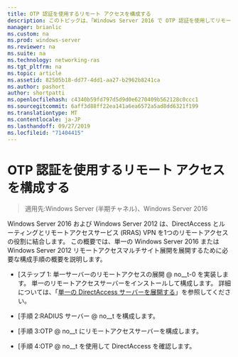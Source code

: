 ```yaml
---
title: OTP 認証を使用するリモート アクセスを構成する
description: このトピックは、「Windows Server 2016 で OTP 認証を使用してリモートアクセスを展開する」の一部です。
manager: brianlic
ms.custom: na
ms.prod: windows-server
ms.reviewer: na
ms.suite: na
ms.technology: networking-ras
ms.tgt_pltfrm: na
ms.topic: article
ms.assetid: 82505b18-dd77-4dd1-aa27-b2962b8241ca
ms.author: pashort
author: shortpatti
ms.openlocfilehash: c4340b59fd797d5d9d0e6270409b562128c0ccc1
ms.sourcegitcommit: 6aff3d88ff22ea141a6ea6572a5ad8dd6321f199
ms.translationtype: MT
ms.contentlocale: ja-JP
ms.lasthandoff: 09/27/2019
ms.locfileid: "71404415"
---
```

# <a name="configure-remote-access-with-otp-authentication"></a>OTP 認証を使用するリモート アクセスを構成する

>適用先:Windows Server (半期チャネル)、Windows Server 2016

 Windows Server 2016 および Windows Server 2012 は、DirectAccess とルーティングとリモートアクセスサービス (RRAS) VPN を1つのリモートアクセスの役割に結合します。 この概要では、単一の Windows Server 2016 または Windows Server 2012 リモートアクセスマルチサイト展開を展開するために必要な構成手順の概要を説明します。  


- [ステップ 1: 単一サーバーのリモートアクセスの展開 @ no__t-0 を実装します。 単一のリモートアクセスサーバーをインストールして構成します。 詳細については、「[単一の DirectAccess サーバーを展開する](https://technet.microsoft.com/windows-server-docs/networking/remote-access/directaccess/single-server-advanced/deploy-a-single-directaccess-server-with-advanced-settings)」を参照してください。

- [手順 2:RADIUS サーバー @ no__t を構成します。

- [手順 3:OTP @ no__t にリモートアクセスサーバーを構成します。

- [手順 4:OTP @ no__t を使用して DirectAccess を確認します。
  


